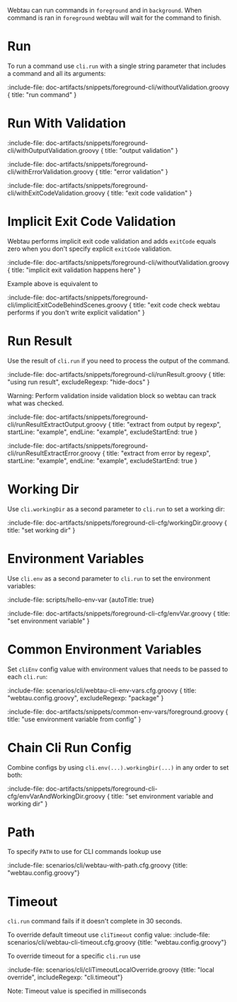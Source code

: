 Webtau can run commands in `foreground` and in `background`. When command is ran in `foreground` webtau will 
wait for the command to finish.

# Run

To run a command use `cli.run` with a single string parameter that includes a command and 
all its arguments:   

:include-file: doc-artifacts/snippets/foreground-cli/withoutValidation.groovy {
  title: "run command"
}

# Run With Validation

:include-file: doc-artifacts/snippets/foreground-cli/withOutputValidation.groovy {
  title: "output validation"
}

:include-file: doc-artifacts/snippets/foreground-cli/withErrorValidation.groovy {
  title: "error validation"
}

:include-file: doc-artifacts/snippets/foreground-cli/withExitCodeValidation.groovy {
  title: "exit code validation"
}

# Implicit Exit Code Validation

Webtau performs implicit exit code validation and adds `exitCode` equals zero when 
you don't specify explicit `exitCode` validation. 

:include-file: doc-artifacts/snippets/foreground-cli/withoutValidation.groovy {
  title: "implicit exit validation happens here"
}

Example above is equivalent to 

:include-file: doc-artifacts/snippets/foreground-cli/implicitExitCodeBehindScenes.groovy {
  title: "exit code check webtau performs if you don't write explicit validation"
}

# Run Result

Use the result of `cli.run` if you need to process the output of the command.

:include-file: doc-artifacts/snippets/foreground-cli/runResult.groovy {
  title: "using run result",
  excludeRegexp: "hide-docs"
}

Warning: Perform validation inside validation block so webtau can track what was checked.

:include-file: doc-artifacts/snippets/foreground-cli/runResultExtractOutput.groovy {
  title: "extract from output by regexp",
  startLine: "example",
  endLine: "example",
  excludeStartEnd: true
}

:include-file: doc-artifacts/snippets/foreground-cli/runResultExtractError.groovy {
  title: "extract from error by regexp",
  startLine: "example",
  endLine: "example",
  excludeStartEnd: true
}

# Working Dir

Use `cli.workingDir` as a second parameter to `cli.run` to set a working dir:

:include-file: doc-artifacts/snippets/foreground-cli-cfg/workingDir.groovy {
  title: "set working dir"
}

# Environment Variables

Use `cli.env` as a second parameter to `cli.run` to set the environment variables:

:include-file: scripts/hello-env-var {autoTitle: true}

:include-file: doc-artifacts/snippets/foreground-cli-cfg/envVar.groovy {
  title: "set environment variable"
}

# Common Environment Variables

Set `cliEnv` config value with environment values that needs to be passed to each `cli.run`:

:include-file: scenarios/cli/webtau-cli-env-vars.cfg.groovy {
  title: "webtau.config.groovy",
  excludeRegexp: "package"
}

:include-file: doc-artifacts/snippets/common-env-vars/foreground.groovy {
  title: "use environment variable from config"
}

# Chain Cli Run Config

Combine configs by using `cli.env(...).workingDir(...)` in any order to set both:

:include-file: doc-artifacts/snippets/foreground-cli-cfg/envVarAndWorkingDir.groovy {
  title: "set environment variable and working dir"
}

# Path

To specify `PATH` to use for CLI commands lookup use

:include-file: scenarios/cli/webtau-with-path.cfg.groovy {title: "webtau.config.groovy"}

# Timeout

`cli.run` command fails if it doesn't complete in 30 seconds. 

To override default timeout use `cliTimeout` config value: 
:include-file: scenarios/cli/webtau-cli-timeout.cfg.groovy {title: "webtau.config.groovy"}

To override timeout for a specific `cli.run` use

:include-file: scenarios/cli/cliTimeoutLocalOverride.groovy {title: "local override", includeRegexp: "cli.timeout"}

Note: Timeout value is specified in milliseconds 
